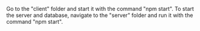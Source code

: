 Go to the "client" folder and start it with the command "npm start".
To start the server and database, navigate to the "server" folder and run it with the command "npm start".
